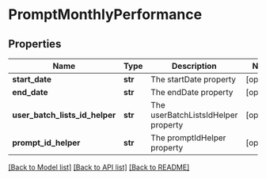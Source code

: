 # PromptMonthlyPerformance

## Properties
Name | Type | Description | Notes
------------ | ------------- | ------------- | -------------
**start_date** | **str** | The startDate property | [optional] 
**end_date** | **str** | The endDate property | [optional] 
**user_batch_lists_id_helper** | **str** | The userBatchListsIdHelper property | [optional] 
**prompt_id_helper** | **str** | The promptIdHelper property | [optional] 

[[Back to Model list]](../README.md#documentation-for-models) [[Back to API list]](../README.md#documentation-for-api-endpoints) [[Back to README]](../README.md)


